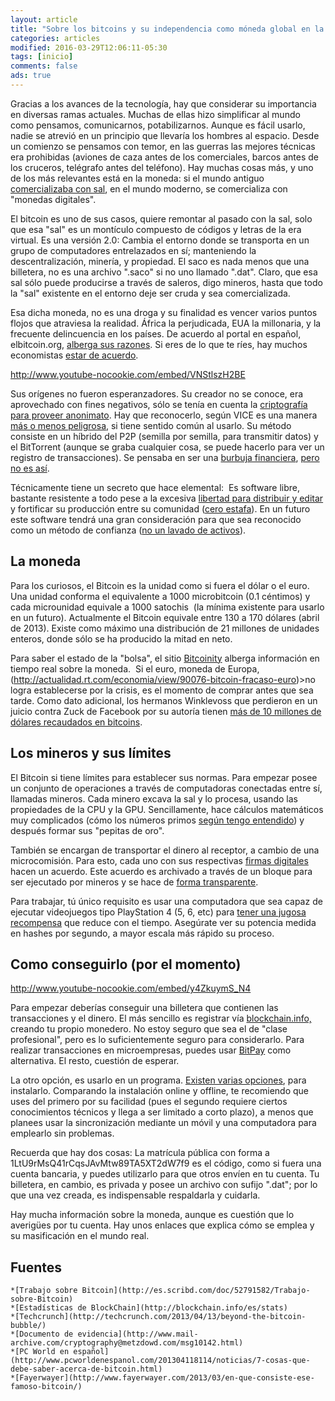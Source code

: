 ```yaml
---
layout: article
title: "Sobre los bitcoins y su independencia como móneda global en la era digital"
categories: articles
modified: 2016-03-29T12:06:11-05:30
tags: [inicio]
comments: false
ads: true
---
```


Gracias a los avances de la tecnología, hay que considerar su importancia en diversas ramas actuales. Muchas de ellas hizo simplificar al mundo como pensamos, comunicarnos, potabilizarnos. Aunque es fácil usarlo, nadie se atrevió en un principio que llevaría los hombres al espacio. Desde un comienzo se pensamos con temor, en las guerras las mejores técnicas era prohibidas (aviones de caza antes de los comerciales, barcos antes de los cruceros, telégrafo antes del teléfono). Hay muchas cosas más, y uno de los más relevantes está en la moneda: si el mundo antiguo<a href="http://www.mayas.uady.mx/articulos/cotidiano.html" rel="nofollow" target="_blank"> comercializaba con sal</a>, en el mundo moderno, se comercializa con "monedas digitales".

El bitcoin es uno de sus casos, quiere remontar al pasado con la sal, solo que esa "sal" es un montículo compuesto de códigos y letras de la era virtual. Es una versión 2.0: Cambia el entorno donde se transporta en un grupo de computadores entrelazados en sí; manteniendo la descentralización, minería, y propiedad. El saco es nada menos que una billetera, no es una archivo ".saco" si no uno llamado ".dat". Claro, que esa sal sólo puede producirse a través de saleros, digo mineros, hasta que todo la "sal" existente en el entorno deje ser cruda y sea comercializada.

Esa dicha moneda, no es una droga y su finalidad es vencer varios puntos flojos que atraviesa la realidad. África la perjudicada, EUA la millonaria, y la frecuente delincuencia en los países. De acuerdo al portal en español, elbitcoin.org, <a href="http://elbitcoin.org/tag/noticias-que-fortalecen-a-bitcoin/" rel="nofollow" target="_blank">alberga sus razones</a>. Si eres de lo que te ríes, hay muchos economistas <a href="http://techcrunch.com/2013/04/24/austan_goolsbee-on-bitcoins-usefulness-hahahaha-rotfl/" rel="nofollow" target="_blank">estar de acuerdo</a>.

http://www.youtube-nocookie.com/embed/VNStlszH2BE

Sus orígenes no fueron esperanzadores. Su creador no se conoce, era aprovechado con fines negativos, sólo se tenía en cuenta la <a href="http://tecnologia.elpais.com/tecnologia/2013/04/22/actualidad/1366616126_121042.html" rel="nofollow" target="_blank">criptografía para proveer anonimato</a>. Hay que reconocerlo, según VICE es una manera <a href="http://www.vice.com/es_mx/read/bitcoin-sera-el-dinero-del-futuro-o-el-futuro-de-la-venta-de-drogas" rel="nofollow" target="_blank">más o menos peligrosa</a>, si tiene sentido común al usarlo. Su método consiste en un híbrido del P2P (semilla por semilla, para transmitir datos) y el BitTorrent (aunque se graba cualquier cosa, se puede hacerlo para ver un registro de transacciones). Se pensaba en ser una <a href="http://juanramonrallo.com/2013/04/bitcoin-no-es-una-burbuja/" rel="nofollow" target="_blank">burbuja financiera</a>, <a href="http://www.liberalspain.com/?p=1911" rel="nofollow" target="_blank">pero no es así</a>.


Técnicamente tiene un secreto que hace elemental:&nbsp; Es software libre, bastante resistente a todo pese a la excesiva <a href="http://es.tldp.org/Informes/informe-seguridad-SL/informe-seguridad-SL.pdf" rel="nofollow" target="_blank">libertad para distribuir y editar</a> y fortificar su producción entre su comunidad (<a href="http://www.muylinux.com/2011/06/11/la-intrinseca-seguridad-del-software-libre/" rel="nofollow" target="_blank">cero estafa</a>). En un futuro este software tendrá una gran consideración para que sea reconocido como un método de confianza (<a href="http://www.businessinsider.com/is-bitcoin-legal-2013-4" rel="nofollow" target="_blank">no un lavado de activos</a>). 

## La moneda

Para los curiosos, el Bitcoin es la unidad como si fuera el dólar o el euro. Una unidad conforma el equivalente a 1000 microbitcoin (0.1 céntimos) y cada microunidad equivale a 1000 satochis&nbsp; (la mínima existente para usarlo en un futuro). Actualmente el Bitcoin equivale entre 130 a 170 dólares (abril de 2013). Existe como máximo una distribución de 21 millones de unidades enteros, donde sólo se ha producido la mitad en neto.

Para saber el estado de la "bolsa", el sitio [Bitcoinity](http://bitcoinity.org/markets) alberga información en tiempo real sobre la moneda.&nbsp; Si el euro, moneda de Europa, (http://actualidad.rt.com/economia/view/90076-bitcoin-fracaso-euro)>no logra establecerse</a> por la crisis, es el momento de comprar antes que sea tarde. Como dato adicional, los hermanos Winklevoss que perdieron en un juicio contra Zuck de Facebook por su autoría tienen <a href="http://www.reporteindigo.com/piensa/tecnologia/falta-de-facebook-bitcoin" rel="nofollow" target="_blank">más de 10 millones de dólares recaudados en bitcoins</a>.

## Los mineros y sus límites

El Bitcoin si tiene límites para establecer sus normas. Para empezar posee un conjunto de operaciones a través de computadoras conectadas entre sí, llamadas mineros. Cada minero excava la sal y lo procesa,  usando las propiedades de la CPU y la GPU. Sencillamente, hace cálculos matemáticos muy complicados (cómo los números primos <a href="https://es.wikinews.org/wiki/Nuevo_n%C3%BAmero_primo_supera_la_barrera_de_10_millones_de_d%C3%ADgitos" rel="nofollow" target="_blank">según tengo entendido</a>) y después formar sus "pepitas de oro".

También se encargan de transportar el dinero al receptor, a cambio de una microcomisión. Para esto, cada uno con sus respectivas  <a href="https://es.wikipedia.org/wiki/Firma_digital" title="Firma digital">firmas digitales</a> hacen un acuerdo. Este acuerdo es archivado a través de un bloque para ser ejecutado por mineros y se hace de <a href="http://bitcoin.org/es/bitcoin-para-entusiastas" rel="nofollow" target="_blank">forma transparente</a>.

Para trabajar, tú único requisito es usar una computadora que sea capaz de ejecutar videojuegos tipo PlayStation 4 (5, 6, etc) para <a href="http://www.fayerwayer.com/2012/11/medida-para-controlar-inflacion-de-bitcoins-duplica-la-dificultad-para-minear-moneda-virtual/" rel="nofollow" target="_blank">tener una jugosa recompensa</a> que reduce con el tiempo. Asegúrate ver su potencia medida en hashes por segundo, a mayor escala más rápido su proceso.

## Como conseguirlo (por el momento)

http://www.youtube-nocookie.com/embed/y4ZkuymS_N4

Para empezar deberías conseguir una billetera que contienen las transacciones y el dinero. El más sencillo es registrar vía <a href="http://blockchain.info/wallet" rel="nofollow" target="_blank">blockchain.info, </a>creando tu propio monedero. No estoy seguro que sea el de "clase profesional", pero es lo suficientemente seguro para considerarlo. Para realizar transacciones en microempresas, puedes usar <a href="https://bitpay.com/" rel="nofollow" target="_blank">BitPay</a> como alternativa. El resto, cuestión de esperar.

La otro opción, es usarlo en un programa. <a href="http://bitcoin.org/es/bitcoin-para-entusiastas" rel="nofollow" target="_blank">Existen varias opciones</a>, para instalarlo. Comparando la instalación online y offline, te recomiendo que uses del primero por su facilidad (pues el segundo requiere ciertos conocimientos técnicos y llega a ser limitado a corto plazo), a menos que planees usar la sincronización mediante un móvil y una computadora para emplearlo sin problemas.

Recuerda que hay dos cosas: La matrícula pública con forma a 1LtU9rMsQ41rCqsJAvMtw89TA5XT2dW7f9 es el código, como si fuera una cuenta bancaria, y puedes utilizarlo para que otros envíen en tu cuenta. Tu billetera, en cambio, es privada y posee un archivo con sufijo ".dat"; por lo que una vez creada, es indispensable respaldarla y cuidarla.

Hay mucha información sobre la moneda, aunque es cuestión que lo averigües por tu cuenta. Hay unos enlaces que explica cómo se emplea y su masificación en el mundo real.

## Fuentes

	*[Trabajo sobre Bitcoin](http://es.scribd.com/doc/52791582/Trabajo-sobre-Bitcoin)
	*[Estadísticas de BlockChain](http://blockchain.info/es/stats)
	*[Techcrunch](http://techcrunch.com/2013/04/13/beyond-the-bitcoin-bubble/)
	*[Documento de evidencia](http://www.mail-archive.com/cryptography@metzdowd.com/msg10142.html)
	*[PC World en español](http://www.pcworldenespanol.com/201304118114/noticias/7-cosas-que-debe-saber-acerca-de-bitcoin.html)
	*[Fayerwayer](http://www.fayerwayer.com/2013/03/en-que-consiste-ese-famoso-bitcoin/)
